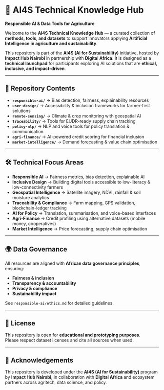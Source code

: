 # 🌱 AI4S Technical Knowledge Hub  
**Responsible AI & Data Tools for Agriculture**

Welcome to the **AI4S Technical Knowledge Hub** — a curated collection of **methods, tools, and datasets** to support innovators applying **Artificial Intelligence in agriculture and sustainability**.  

This repository is part of the **AI4S (AI for Sustainability)** initiative, hosted by **Impact Hub Nairobi** in partnership with **Digital Africa**. It is designed as a **technical launchpad** for participants exploring AI solutions that are **ethical, inclusive, and impact-driven**.

---

## 📂 Repository Contents

- **`responsible-ai/`** → Bias detection, fairness, explainability resources  
- **`user-design/`** → Accessibility & inclusion frameworks for farmer-first solutions  
- **`remote-sensing/`** → Climate & crop monitoring with geospatial AI  
- **`traceability/`** → Tools for EUDR-ready supply chain tracking  
- **`policy-nlp/`** → NLP and voice tools for policy translation & communication  
- **`agri-finance/`** → AI-powered credit scoring for financial inclusion  
- **`market-intelligence/`** → Demand forecasting & value chain optimisation  

---

## 🛠️ Technical Focus Areas

- **Responsible AI** → Fairness metrics, bias detection, explainable AI  
- **Inclusive Design** → Building digital tools accessible to low-literacy & low-connectivity farmers  
- **Geospatial Intelligence** → Satellite imagery, NDVI, rainfall & soil moisture analytics  
- **Traceability & Compliance** → Farm mapping, GPS validation, blockchain-ledger tracking  
- **AI for Policy** → Translation, summarisation, and voice-based interfaces  
- **Agri-Finance** → Credit profiling using alternative datasets (mobile money, cooperatives)  
- **Market Intelligence** → Price forecasting, supply chain optimisation  

---

## 🌍 Data Governance

All resources are aligned with **African data governance principles**, ensuring:  
- **Fairness & inclusion**  
- **Transparency & accountability**  
- **Privacy & compliance**  
- **Sustainability impact**  

See `responsible-ai/ethics.md` for detailed guidelines.

---

## 📜 License

This repository is open for **educational and prototyping purposes**.  
Please respect dataset licenses and cite all sources when used.  

---

## 🙌 Acknowledgements

This repository is developed under the **AI4S (AI for Sustainability)** program by **Impact Hub Nairobi**, in collaboration with **Digital Africa** and ecosystem partners across agritech, data science, and policy.  
